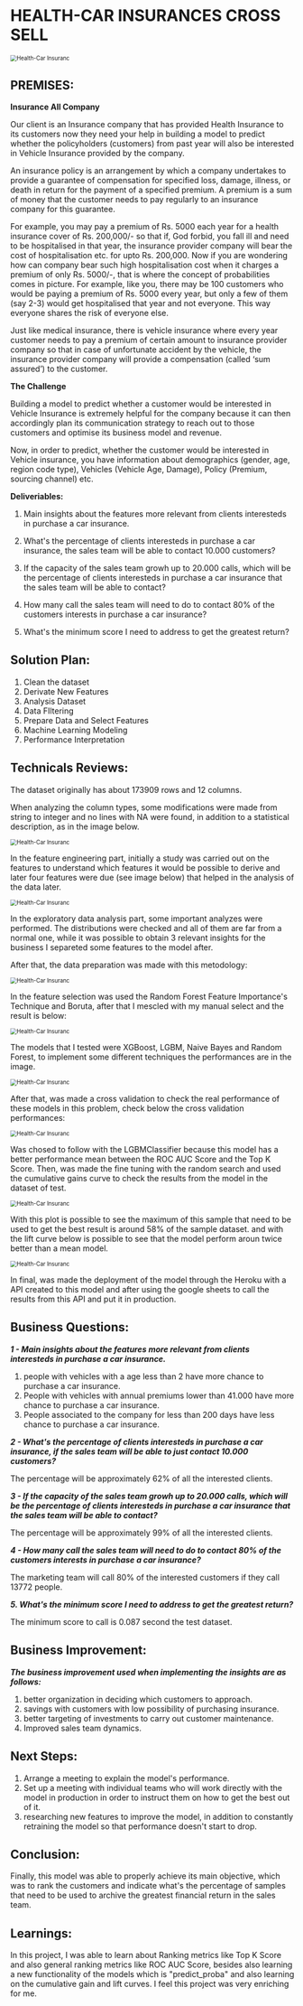 # HEALTH-CAR INSURANCES CROSS SELL

<img src="heal-car.png" alt="Health-Car Insuranc" style="zoom:70%;" />

## **PREMISES:**

**Insurance All Company**

Our client is an Insurance company that has provided Health Insurance to its customers now they need your help in building a model to predict whether the policyholders (customers) from past year will also be interested in Vehicle Insurance provided by the company.

An insurance policy is an arrangement by which a company undertakes to provide a guarantee of compensation for specified loss, damage, illness, or death in return for the payment of a specified premium. A premium is a sum of money that the customer needs to pay regularly to an insurance company for this guarantee.

For example, you may pay a premium of Rs. 5000 each year for a health insurance cover of Rs. 200,000/- so that if, God forbid, you fall ill and need to be hospitalised in that year, the insurance provider company will bear the cost of hospitalisation etc. for upto Rs. 200,000. Now if you are wondering how can company bear such high hospitalisation cost when it charges a premium of only Rs. 5000/-, that is where the concept of probabilities comes in picture. For example, like you, there may be 100 customers who would be paying a premium of Rs. 5000 every year, but only a few of them (say 2-3) would get hospitalised that year and not everyone. This way everyone shares the risk of everyone else.

Just like medical insurance, there is vehicle insurance where every year customer needs to pay a premium of certain amount to insurance provider company so that in case of unfortunate accident by the vehicle, the insurance provider company will provide a compensation (called ‘sum assured’) to the customer.

**The Challenge**

Building a model to predict whether a customer would be interested in Vehicle Insurance is extremely helpful for the company because it can then accordingly plan its communication strategy to reach out to those customers and optimise its business model and revenue.

Now, in order to predict, whether the customer would be interested in Vehicle insurance, you have information about demographics (gender, age, region code type), Vehicles (Vehicle Age, Damage), Policy (Premium, sourcing channel) etc.

**Deliveriables:**

1. Main insights about the features more relevant from clients interesteds in purchase a car insurance.

2. What's the percentage of clients interesteds in purchase a car insurance, the sales team will be able to contact 10.000 customers?

3. If the capacity of the sales team growh up to 20.000 calls, which will be the percentage of clients interesteds in purchase a car insurance that the sales team will be able to contact?

4. How many call the sales team will need to do to contact 80% of the customers interests in purchase a car insurance?

5. What's the minimum score I need to address to get the greatest return?

## **Solution Plan:**

1. Clean the dataset
2. Derivate New Features
3. Analysis Dataset
4. Data FIltering
5. Prepare Data and Select Features
6. Machine Learning Modeling
7. Performance Interpretation

## **Technicals Reviews:**

The dataset originally has about 173909 rows and 12 columns. 

When analyzing the column types, some modifications were made from string to integer and no lines with NA were found, in addition to a statistical description, as in the image below. 

<img src="technical/statistic.png" alt="Health-Car Insuranc" style="zoom:70%;" />

In the feature engineering part, initially a study was carried out on the features to understand which features it would be possible to derive and later four features were due (see image below) that helped in the analysis of the data later.

<img src="technical/feature_engineering.png" alt="Health-Car Insuranc" style="zoom:70%;" />

In the exploratory data analysis part, some important analyzes were performed. The distributions were checked and all of them are far from a normal one, while it was possible to obtain 3 relevant insights for the business I separeted some features to the model after.

After that, the data preparation was made with this metodology:

<img src="technical/data_preparation.png" alt="Health-Car Insuranc" style="zoom:70%;" />

In the feature selection was used the Random Forest Feature Importance's Technique and Boruta, after that I mescled with my manual select and the result is below:

<img src="technical/cols_selected.png" alt="Health-Car Insuranc" style="zoom:70%;" />

The models that I tested were XGBoost, LGBM, Naive Bayes and Random Forest, to implement some different techniques the performances are in the image.

<img src="technical/models_perf.png" alt="Health-Car Insuranc" style="zoom:70%;" />

After that, was made a cross validation to check the real performance of these models in this problem, check below the cross validation performances:

<img src="technical/cross_val.png" alt="Health-Car Insuranc" style="zoom:70%;" />

Was chosed to follow with the LGBMClassifier because this model has a better performance mean between the ROC AUC Score and the Top K Score. Then, was made the fine tuning with the random search and used the cumulative gains curve to check the results from the model in the dataset of test.

<img src="technical/cum_gains.png" alt="Health-Car Insuranc" style="zoom:70%;" />

With this plot is possible to see the maximum of this sample that need to be used to get the best result is around 58% of the sample dataset. and with the lift curve below is possible to see that the model perform aroun twice better than a mean model.

<img src="technical/lift_curv.png" alt="Health-Car Insuranc" style="zoom:70%;" />

In final, was made the deployment of the model through the Heroku with a API created to this model and after using the google sheets to call the results from this API and put it in production.

## **Business Questions:**

***1 - Main insights about the features more relevant from clients interesteds in purchase a car insurance.***

1. people with vehicles with a age less than 2 have more chance to purchase a car insurance.
2. People with vehicles with annual premiums lower than 41.000 have more chance to purchase a car insurance.
3. People associated to the company for less than 200 days have less chance to purchase a car insurance.

***2 - What's the percentage of clients interesteds in purchase a car insurance, if the sales team will be able to just contact 10.000 customers?***

The percentage will be approximately 62% of all the interested clients.

***3 - If the capacity of the sales team growh up to 20.000 calls, which will be the percentage of clients interesteds in purchase a car insurance that the sales team will be able to contact?***

The percentage will be approximately 99% of all the interested clients.

***4 - How many call the sales team will need to do to contact 80% of the customers interests in purchase a car insurance?***

The marketing team will call 80% of the interested customers if they call 13772 people.

***5. What's the minimum score I need to address to get the greatest return?***

The minimum score to call is 0.087 second the test dataset.

## **Business Improvement:**

***The business improvement used when implementing the insights are as follows:***

1. better organization in deciding which customers to approach.
2. savings with customers with low possibility of purchasing insurance.
3. better targeting of investments to carry out customer maintenance.
4. Improved sales team dynamics.

## **Next Steps**:

1. Arrange a meeting to explain the model's performance.
2. Set up a meeting with individual teams who will work directly with the model in production in order to instruct them on how to get the best out of it.
3. researching new features to improve the model, in addition to constantly retraining the model so that performance doesn't start to drop.

## **Conclusion:**

Finally, this model was able to properly achieve its main objective, which was to rank the customers and indicate what's the percentage of samples that need to be used to archive the greatest financial return in the sales team.

## Learnings:

In this project, I was able to learn about Ranking metrics like Top K Score and also general ranking metrics like ROC AUC Score, besides also learning a new functionality of the models which is "predict_proba" and also learning on the cumulative gain and lift curves. I feel this project was very enriching for me.
